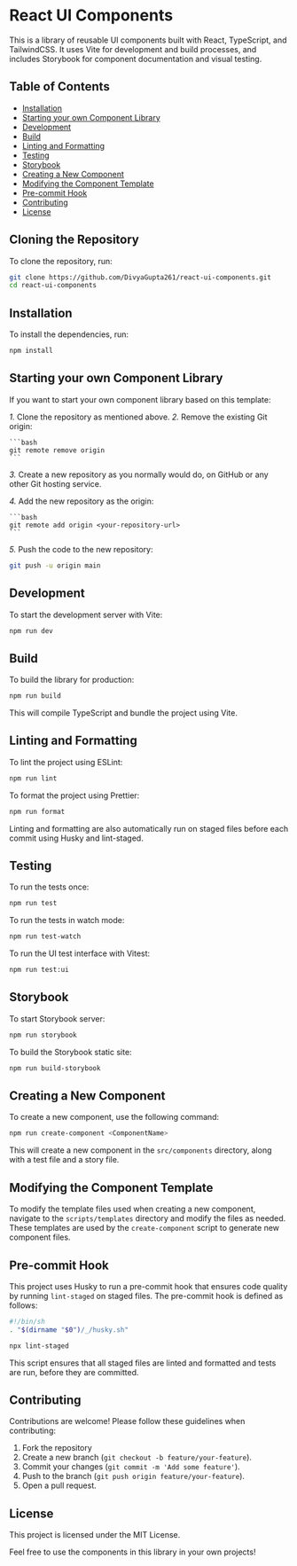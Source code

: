 # React UI Components

This is a library of reusable UI components built with React, TypeScript, and TailwindCSS. It uses Vite for development and build processes, and includes Storybook for component documentation and visual testing.

## Table of Contents

- [Installation](#installation)
- [Starting your own Component Library](#starting-your-own-component-library)
- [Development](#development)
- [Build](#build)
- [Linting and Formatting](#linting-and-formatting)
- [Testing](#testing)
- [Storybook](#storybook)
- [Creating a New Component](#creating-a-new-component)
- [Modifying the Component Template](#modifying-the-component-template)
- [Pre-commit Hook](#pre-commit-hook)
- [Contributing](#contributing)
- [License](#license)

## Cloning the Repository

To clone the repository, run:

```bash
git clone https://github.com/DivyaGupta261/react-ui-components.git
cd react-ui-components

``` 

## Installation

To install the dependencies, run:

```bash
npm install
```


## Starting your own Component Library

If you want to start your own component library based on this template:

*1.* Clone the repository as mentioned above.
*2.* Remove the existing Git origin:

    ```bash
    git remote remove origin
    ```

*3.* Create a new repository as you normally would do, on GitHub or any other Git hosting service.

*4.* Add the new repository as the origin:

    ```bash
    git remote add origin <your-repository-url>
    ```

*5.* Push the code to the new repository:

  ```bash
  git push -u origin main
  ```

## Development

To start the development server with Vite:

```bash
npm run dev
```

## Build

To build the library for production:

```bash
npm run build
```

This will compile TypeScript and bundle the project using Vite.


## Linting and Formatting

To lint the project using ESLint:

```bash
npm run lint
```

To format the project using Prettier:

```bash
npm run format
```

Linting and formatting are also automatically run on staged files before each commit using Husky and lint-staged.


## Testing


To run the tests once:

```bash
npm run test
```

To run the tests in watch mode:

```bash
npm run test-watch
```

To run the UI test interface with Vitest:

```bash
npm run test:ui
```

## Storybook

To start Storybook server:

```bash
npm run storybook
```

To build the Storybook static site:

```bash
npm run build-storybook
```

## Creating a New Component

To create a new component, use the following command:

```bash
npm run create-component <ComponentName>
```

This will create a new component in the `src/components` directory, along with a test file and a story file.

## Modifying the Component Template

To modify the template files used when creating a new component, navigate to the `scripts/templates` directory and modify the files as needed. These templates are used by the `create-component` script to generate new component files.

## Pre-commit Hook

This project uses Husky to run a pre-commit hook that ensures code quality by running `lint-staged` on staged files. The pre-commit hook is defined as follows:

```sh
#!/bin/sh
. "$(dirname "$0")/_/husky.sh"

npx lint-staged
```

This script ensures that all staged files are linted and formatted and tests are run, before they are committed.


## Contributing

Contributions are welcome! Please follow these guidelines when contributing:

1. Fork the repository
2. Create a new branch (`git checkout -b feature/your-feature`).
3. Commit your changes (`git commit -m 'Add some feature'`).
4. Push to the branch (`git push origin feature/your-feature`).
5. Open a pull request.

## License

This project is licensed under the MIT License.

Feel free to use the components in this library in your own projects!